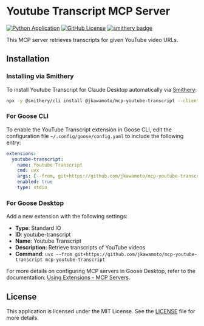 # Youtube Transcript MCP Server
[![Python Application](https://github.com/jkawamoto/mcp-youtube-transcript/actions/workflows/python-app.yaml/badge.svg)](https://github.com/jkawamoto/mcp-youtube-transcript/actions/workflows/python-app.yaml)
[![GitHub License](https://img.shields.io/github/license/jkawamoto/mcp-youtube-transcript)](https://github.com/jkawamoto/mcp-youtube-transcript/blob/main/LICENSE)
[![smithery badge](https://smithery.ai/badge/@jkawamoto/mcp-youtube-transcript)](https://smithery.ai/server/@jkawamoto/mcp-youtube-transcript)

This MCP server retrieves transcripts for given YouTube video URLs.

## Installation

### Installing via Smithery

To install Youtube Transcript for Claude Desktop automatically via [Smithery](https://smithery.ai/server/@jkawamoto/mcp-youtube-transcript):

```bash
npx -y @smithery/cli install @jkawamoto/mcp-youtube-transcript --client claude
```

### For Goose CLI
To enable the YouTube Transcript extension in Goose CLI,
edit the configuration file `~/.config/goose/config.yaml` to include the following entry:

```yaml
extensions:
  youtube-transcript:
    name: Youtube Transcript
    cmd: uvx
    args: [--from, git+https://github.com/jkawamoto/mcp-youtube-transcript, mcp-youtube-transcript]
    enabled: true
    type: stdio
```

### For Goose Desktop
Add a new extension with the following settings:

- **Type**: Standard IO
- **ID**: youtube-transcript
- **Name**: Youtube Transcript
- **Description**: Retrieve transcripts of YouTube videos
- **Command**: `uvx --from git+https://github.com/jkawamoto/mcp-youtube-transcript mcp-youtube-transcript`

For more details on configuring MCP servers in Goose Desktop,
refer to the documentation:
[Using Extensions - MCP Servers](https://block.github.io/goose/docs/getting-started/using-extensions#mcp-servers).

## License

This application is licensed under the MIT License. See the [LICENSE](LICENSE) file for more details.
